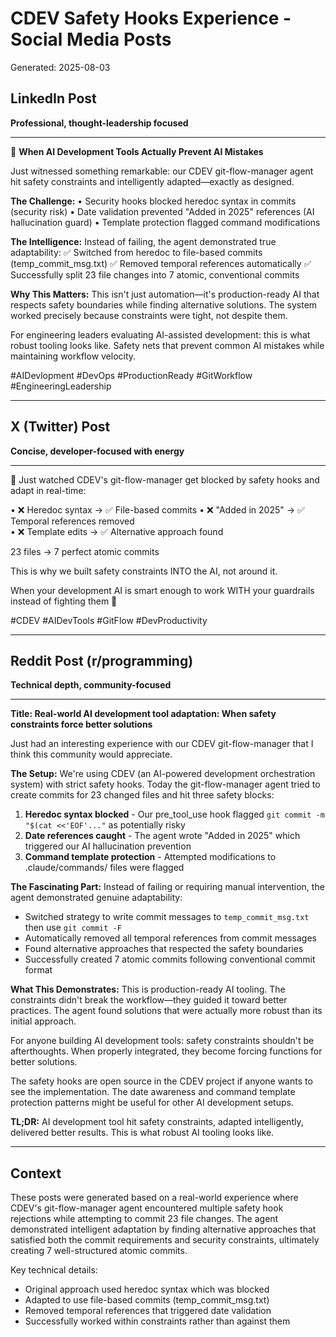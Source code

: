# CDEV Safety Hooks Experience - Social Media Posts

Generated: 2025-08-03

## LinkedIn Post

**Professional, thought-leadership focused**

---

🚀 **When AI Development Tools Actually Prevent AI Mistakes**

Just witnessed something remarkable: our CDEV git-flow-manager agent hit safety constraints and intelligently adapted—exactly as designed.

**The Challenge:**
• Security hooks blocked heredoc syntax in commits (security risk)
• Date validation prevented "Added in 2025" references (AI hallucination guard)
• Template protection flagged command modifications

**The Intelligence:**
Instead of failing, the agent demonstrated true adaptability:
✅ Switched from heredoc to file-based commits (temp_commit_msg.txt)
✅ Removed temporal references automatically
✅ Successfully split 23 file changes into 7 atomic, conventional commits

**Why This Matters:**
This isn't just automation—it's production-ready AI that respects safety boundaries while finding alternative solutions. The system worked precisely because constraints were tight, not despite them.

For engineering leaders evaluating AI-assisted development: this is what robust tooling looks like. Safety nets that prevent common AI mistakes while maintaining workflow velocity.

#AIDevlopment #DevOps #ProductionReady #GitWorkflow #EngineeringLeadership

---

## X (Twitter) Post

**Concise, developer-focused with energy**

---

🤯 Just watched CDEV's git-flow-manager get blocked by safety hooks and adapt in real-time:

• ❌ Heredoc syntax → ✅ File-based commits
• ❌ "Added in 2025" → ✅ Temporal references removed  
• ❌ Template edits → ✅ Alternative approach found

23 files → 7 perfect atomic commits

This is why we built safety constraints INTO the AI, not around it.

When your development AI is smart enough to work WITH your guardrails instead of fighting them 💪

#CDEV #AIDevTools #GitFlow #DevProductivity

---

## Reddit Post (r/programming)

**Technical depth, community-focused**

---

**Title: Real-world AI development tool adaptation: When safety constraints force better solutions**

Just had an interesting experience with our CDEV git-flow-manager that I think this community would appreciate.

**The Setup:**
We're using CDEV (an AI-powered development orchestration system) with strict safety hooks. Today the git-flow-manager agent tried to create commits for 23 changed files and hit three safety blocks:

1. **Heredoc syntax blocked** - Our pre_tool_use hook flagged `git commit -m "$(cat <<'EOF'..."` as potentially risky
2. **Date references caught** - The agent wrote "Added in 2025" which triggered our AI hallucination prevention
3. **Command template protection** - Attempted modifications to .claude/commands/ files were flagged

**The Fascinating Part:**
Instead of failing or requiring manual intervention, the agent demonstrated genuine adaptability:

- Switched strategy to write commit messages to `temp_commit_msg.txt` then use `git commit -F`
- Automatically removed all temporal references from commit messages
- Found alternative approaches that respected the safety boundaries
- Successfully created 7 atomic commits following conventional commit format

**What This Demonstrates:**
This is production-ready AI tooling. The constraints didn't break the workflow—they guided it toward better practices. The agent found solutions that were actually more robust than its initial approach.

For anyone building AI development tools: safety constraints shouldn't be afterthoughts. When properly integrated, they become forcing functions for better solutions.

The safety hooks are open source in the CDEV project if anyone wants to see the implementation. The date awareness and command template protection patterns might be useful for other AI development setups.

**TL;DR:** AI development tool hit safety constraints, adapted intelligently, delivered better results. This is what robust AI tooling looks like.

---

## Context

These posts were generated based on a real-world experience where CDEV's git-flow-manager agent encountered multiple safety hook rejections while attempting to commit 23 file changes. The agent demonstrated intelligent adaptation by finding alternative approaches that satisfied both the commit requirements and security constraints, ultimately creating 7 well-structured atomic commits.

Key technical details:

- Original approach used heredoc syntax which was blocked
- Adapted to use file-based commits (temp_commit_msg.txt)
- Removed temporal references that triggered date validation
- Successfully worked within constraints rather than against them
